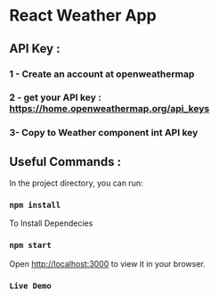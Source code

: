  # React Weather App

## API Key :

###  1 - Create an account at openweathermap

###  2 - get your API key : https://home.openweathermap.org/api_keys

###  3- Copy to Weather component int API key 

## Useful Commands :

In the project directory, you can run:

### `npm install`

To Install Dependecies

### `npm start`

Open [http://localhost:3000](http://localhost:3000) to view it in your browser.

### `Live Demo`

